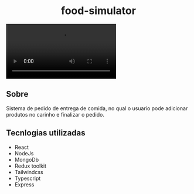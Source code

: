 <h1 align="center">food-simulator</h1>

<video src="https://user-images.githubusercontent.com/102832370/205442955-c7951322-7d0f-476b-8a25-8b3d81621330.mp4"></video>

<h2>Sobre</h2>
<p>Sistema de pedido de entrega de comida, no qual o usuario pode adicionar produtos no carinho e finalizar o pedido.</p>

<h2>Tecnlogias utilizadas</h2>
<ul>
  <li>React</li>
  <li>NodeJs</li>
  <li>MongoDb</li>
  <li>Redux toolkit</li>
  <li>Tailwindcss</li>
  <li>Typescript</li>
  <li>Express</li>
</ul>
